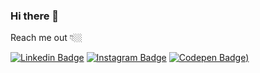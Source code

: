 ### Hi there 👋






Reach me out 👇🏼

 [![Linkedin Badge](https://img.shields.io/badge/-LinkedIn-blue?style=flat-square&logo=Linkedin&logoColor=white&link=https://www.linkedin.com/in/matheus-diniz-83751b140/)](https://www.linkedin.com/in/matheus-diniz-83751b140/) [![Instagram Badge](https://img.shields.io/badge/-Instagram-red?style=flat-square&logo=Instagram&logoColor=white&link=https://www.instagram.com/matheusddiiniz/)](https://www.instagram.com/matheusddiiniz/) [![Codepen Badge](https://img.shields.io/badge/-Codepen-black?style=flat-square&logo=Codepen&logoColor=white&link=[https://codepen.io/matheusjp201))](https://codepen.io/matheusjp201)

<!--
**matheusjp201/matheusjp201** is a ✨ _special_ ✨ repository because its `README.md` (this file) appears on your GitHub profile.

Here are some ideas to get you started:

- 🔭 I’m currently working on ...
- 🌱 I’m currently learning ...
- 👯 I’m looking to collaborate on ...
- 🤔 I’m looking for help with ...
- 💬 Ask me about ...
- 📫 How to reach me: ...
- 😄 Pronouns: ...
- ⚡ Fun fact: ...
-->
